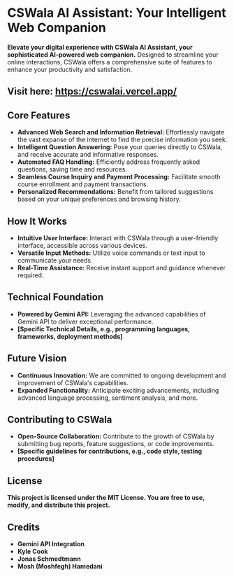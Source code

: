 # CSWala AI Assistant: Your Intelligent Web Companion

**Elevate your digital experience with CSWala AI Assistant, your sophisticated AI-powered web companion.** Designed to streamline your online interactions, CSWala offers a comprehensive suite of features to enhance your productivity and satisfaction.
## Visit here:  https://cswalai.vercel.app/

## Core Features

* **Advanced Web Search and Information Retrieval:**
  Effortlessly navigate the vast expanse of the internet to find the precise information you seek.
* **Intelligent Question Answering:**
  Pose your queries directly to CSWala, and receive accurate and informative responses.
* **Automated FAQ Handling:**
  Efficiently address frequently asked questions, saving time and resources.
* **Seamless Course Inquiry and Payment Processing:**
  Facilitate smooth course enrollment and payment transactions.
* **Personalized Recommendations:**
  Benefit from tailored suggestions based on your unique preferences and browsing history.

## How It Works

* **Intuitive User Interface:**
  Interact with CSWala through a user-friendly interface, accessible across various devices.
* **Versatile Input Methods:**
  Utilize voice commands or text input to communicate your needs.
* **Real-Time Assistance:**
  Receive instant support and guidance whenever required.

## Technical Foundation

* **Powered by Gemini API:**
  Leveraging the advanced capabilities of Gemini API to deliver exceptional performance.
* **[Specific Technical Details, e.g., programming languages, frameworks, deployment methods]**

## Future Vision

* **Continuous Innovation:**
  We are committed to ongoing development and improvement of CSWala's capabilities.
* **Expanded Functionality:**
  Anticipate exciting advancements, including advanced language processing, sentiment analysis, and more.

## Contributing to CSWala

* **Open-Source Collaboration:**
  Contribute to the growth of CSWala by submitting bug reports, feature suggestions, or code improvements.
* **[Specific guidelines for contributions, e.g., code style, testing procedures]**

## License
**This project is licensed under the MIT License. You are free to use, modify, and distribute this project.**

## Credits
* **Gemini API Integration**
* **Kyle Cook**
* **Jonas Schmedtmann**
* **Mosh (Moshfegh) Hamedani**
